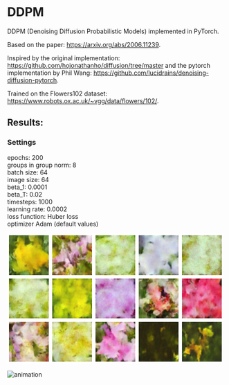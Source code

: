 # DDPM
DDPM (Denoising Diffusion Probabilistic Models) implemented in PyTorch.

Based on the paper: https://arxiv.org/abs/2006.11239.

Inspired by the original implementation: https://github.com/hojonathanho/diffusion/tree/master and the pytorch implementation by Phil Wang: https://github.com/lucidrains/denoising-diffusion-pytorch.

Trained on the Flowers102 dataset: https://www.robots.ox.ac.uk/~vgg/data/flowers/102/.

## Results:
### Settings
epochs: 200  
groups in group norm: 8  
batch size: 64  
image size: 64  
beta_1: 0.0001  
beta_T: 0.02  
timesteps: 1000  
learning rate: 0.0002  
loss function: Huber loss  
optimizer Adam (default values)

![final](./experiment1.png)

![animation](./experiment1.gif)
